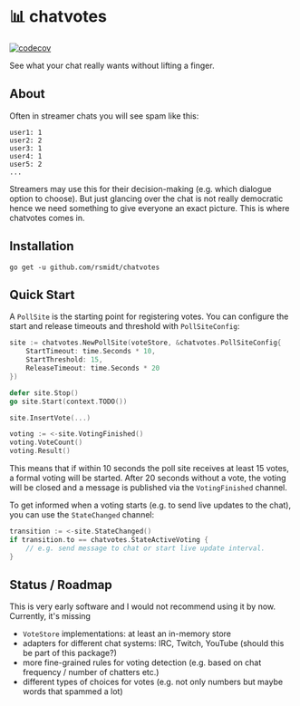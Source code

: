 # :bar_chart: chatvotes 
[![codecov](https://codecov.io/gh/rsmidt/chatvotes/branch/main/graph/badge.svg?token=SX3EQ99CX2)](https://codecov.io/gh/rsmidt/chatvotes)

See what your chat really wants without lifting a finger.

## About

Often in streamer chats you will see spam like this:
 
```
user1: 1
user2: 2
user3: 1
user4: 1
user5: 2
...
```

Streamers may use this for their decision-making (e.g. which dialogue option to choose).
But just glancing over the chat is not really democratic hence we
need something to give everyone an exact picture. This is where chatvotes comes in.

## Installation

`go get -u github.com/rsmidt/chatvotes`

## Quick Start

A `PollSite` is the starting point for registering votes.
You can configure the start and release timeouts and threshold
with `PollSiteConfig`:

```go
site := chatvotes.NewPollSite(voteStore, &chatvotes.PollSiteConfig{
    StartTimeout: time.Seconds * 10,
	StartThreshold: 15,
	ReleaseTimeout: time.Seconds * 20
})

defer site.Stop()
go site.Start(context.TODO())

site.InsertVote(...)

voting := <-site.VotingFinished()
voting.VoteCount()
voting.Result()
```

This means that if within 10 seconds the poll site receives
at least 15 votes, a formal voting will be started.
After 20 seconds without a vote, the voting will be closed
and a message is published via the `VotingFinished` channel.

To get informed when a voting starts (e.g. to send live updates to the chat),
you can use the `StateChanged` channel:

```go
transition := <-site.StateChanged()
if transition.to == chatvotes.StateActiveVoting {
    // e.g. send message to chat or start live update interval.
}
```

## Status / Roadmap

This is very early software and I would not recommend using it by now.
Currently, it's missing

* `VoteStore` implementations: at least an in-memory store
* adapters for different chat systems: IRC, Twitch, YouTube (should this be part of this package?)
* more fine-grained rules for voting detection (e.g. based on chat frequency / number of chatters etc.)
* different types of choices for votes (e.g. not only numbers but maybe words that spammed a lot)

